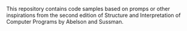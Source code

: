 This repository contains code samples based on promps or other inspirations
from the second edition of Structure and Interpretation of Computer Programs
by Abelson and Sussman.
